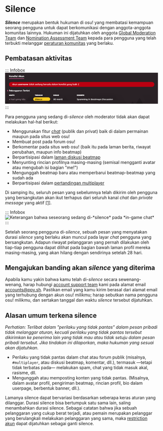 # Silence

***Silence*** merupakan bentuk hukuman di osu! yang membatasi kemampuan seorang pengguna untuk dapat berkomunikasi dengan anggota-anggota komunitas lainnya. Hukuman ini dijatuhkan oleh anggota [Global Moderation Team](/wiki/People/The_Team/Global_Moderation_Team) dan [Nomination Assessment Team](/wiki/People/The_Team/Nomination_Assessment_Team) kepada para pengguna yang telah terbukti melanggar [peraturan komunitas](/wiki/Rules) yang berlaku.

## Pembatasan aktivitas

::: Infobox
![](img/ID-silence-profile.png "Contoh riwayat pelanggaran yang tertera pada laman profil")
:::

Para pengguna yang sedang di-*silence* oleh moderator tidak akan dapat melakukan hal-hal berikut:

- Menggunakan fitur [*chat*](/wiki/Chat_Console) (publik dan privat) baik di dalam permainan maupun pada situs web osu!
- Membuat post pada forum osu!
- Berkomentar pada situs web osu! (baik itu pada laman berita, riwayat perubahan, maupun info beatmap)
- Berpartisipasi dalam [laman diskusi beatmap](/wiki/Beatmap_Discussion)
- Menyunting rincian profilnya masing-masing (semisal mengganti avatar atau mengubah isi bagian "me!")
- Mengunggah beatmap baru atau memperbarui beatmap-beatmap yang sudah ada
- Berpartisipasi dalam [pertandingan multiplayer](/wiki/Multi)

Di samping itu, seluruh pesan yang sebelumnya telah dikirim oleh pengguna yang bersangkutan akan ikut terhapus dari seluruh kanal *chat* dan *private message* yang aktif [[1]](https://blog.ppy.sh/post/38114063519/this-week-in-osu-5 "ppy blog").

::: Infobox
![](img/silence-ingame.png "Keterangan bahwa seseorang sedang di-*silence* pada *in-game chat*")
:::

Setelah seorang pengguna di-*silence*, sebuah pesan yang menyatakan durasi *silence* yang berlaku akan muncul pada layar *chat* pengguna yang bersangkutan. Adapun riwayat pelanggaran yang pernah dilakukan oleh tiap-tiap pengguna dapat dilihat pada bagian bawah laman profil mereka masing-masing, yang akan hilang dengan sendirinya setelah 28 hari.

## Mengajukan banding akan *silence* yang diterima

Apabila kamu yakin bahwa kamu telah di-*silence* secara sewenang-wenang, harap hubungi [account support team](/wiki/People/The_Team/Account_support_team#accounts@ppy.sh) kami pada alamat email [accounts@ppy.sh](mailto:accounts@ppy.sh). Pastikan email yang kamu kirim berasal dari alamat email yang terhubung dengan akun osu! milikmu; harap sebutkan nama pengguna osu! milikmu, dan sertakan  tanggal dan waktu *silence* tersebut dijatuhkan.

## Alasan umum terkena silence

*Perhatian: Terlibat dalam "perilaku yang tidak pantas" dalam pesan pribadi tidak melanggar aturan, kecuali perilaku yang tidak pantas tersebut dikirimkan ke penerima lain yang tidak mau atau tidak setuju dalam pesan pribadi tersebut. Jika tindakan ini dilaporkan, maka hukuman yang sesuai akan dijatuhkan.*

- Perilaku yang tidak pantas dalam chat atau forum publik (misalnya, `#multiplayer`, atau diskusi beatmap, komentar, dll.), termasuk —tetapi tidak terbatas pada— melakukan spam, chat yang tidak masuk akal, rasisme, dll.
- Mengunggah atau memposting konten yang tidak pantas. (Misalnya, dalam avatar profil, pengiriman beatmap, rincian profil, bio dalam userpage, berbentuk banner, dll.).

Lamanya silence dapat bervariasi berdasarkan seberapa keras aturan yang dilanggar. Durasi silence bisa bertumpuk satu sama lain, saling menambahkan durasi silence. Sebagai catatan bahwa jika sebuah pelanggaran yang cukup berat terjadi, atau pemain merupakan pelanggar yang berulangkali melakukan pelanggaran yang sama, maka [restriction akun](/wiki/Help_Centre/Account_Restrictions) dapat dijatuhkan sebagai ganti silence.
